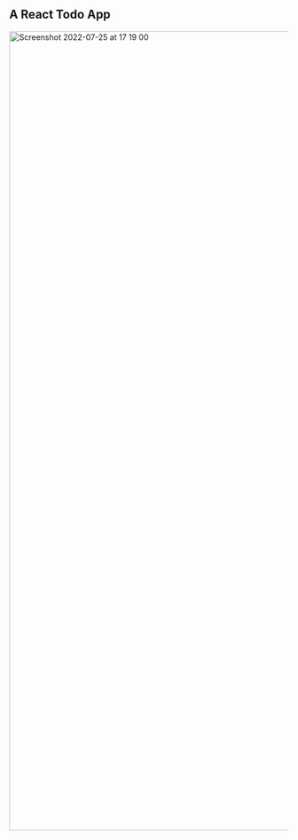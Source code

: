 ## A React Todo App


<img width="1440" alt="Screenshot 2022-07-25 at 17 19 00" src="https://user-images.githubusercontent.com/56538561/180826606-073b184a-0423-4656-b3e2-481bf52f4f97.png">
